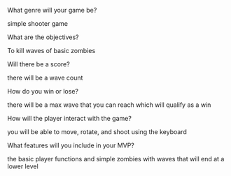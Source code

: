 What genre will your game be? 

simple shooter game

What are the objectives?

To kill waves of basic zombies

Will there be a score? 

there will be a wave count

How do you win or lose?

there will be a max wave that you can reach which will qualify as a win

How will the player interact with the game?

you will be able to move, rotate, and shoot using the keyboard

What features will you include in your MVP?

the basic player functions and simple zombies with waves that will end at a lower level


